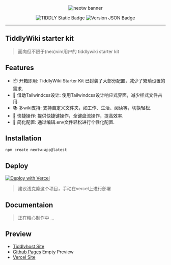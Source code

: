 <center>
    <img src="https://cdn.jsdelivr.net/gh/oeyoews/tiddlywiki-starter-kit@main/img/snapshot02.png" alt="neotw banner" title="tiddlywiki starter kit"/>

![TIDDLY Static Badge](https://img.shields.io/badge/Tiddlywiki5-neotw-green?style=for-the-badge&logo=tiddlywiki) ![Version JSON Badge](https://img.shields.io/badge/dynamic/json?url=https%3A%2F%2Fgithub.com%2Foeyoews%2Ftiddlywiki-starter-kit%2Fraw%2Fmain%2Fpackage.json&query=version&style=for-the-badge&logo=tiddlywiki&label=version)

</center>

<hr>

## TiddlyWiki starter kit

> 面向但不限于(neo)vim用户的 tiddlywiki starter kit

## Features

- 📦 开箱即用: TiddlyWiki Starter Kit 已封装了大部分配置，减少了繁琐设置的需求.
- 🎨 借助Tailwindcss设计: 使用Tailwindcss设计响应式界面，减少样式文件占用.
- 📚️ 多wiki支持: 支持自定义文件夹，如工作、生活、阅读等，切换轻松.
- 🚀 快捷操作: 提供快捷键操作，全键盘流操作，提高效率.
- 🔧 简化配置: 通过编辑.env文件轻松进行个性化配置.

## Installation

```bash
npm create neotw-app@latest
```

## Deploy

<!-- https://vercel.com/docs/deploy-button -->
<a target="_blank" href="https://vercel.com/new/clone?repository-url=https%3A%2F%2Fgithub.com%2Foeyoews%2Ftiddlywiki-starter-kit">
    <img src="https://vercel.com/button" alt="Deploy with Vercel" />
</a>

> 建议浅克隆这个项目，手动在vercel上进行部署

## Documentaion

> 正在精心制作中 ...

## Preview

- [Tiddlyhost Site](https://tiddlywiki-starter-kit.tiddlyhost.com/)
- [Github Pages](https://oeyoews.github.io/tiddlywiki-starter-kit/) Empty Preview
- [Vercel Site](https://tiddlywiki-starter-kit.vercel.app/)
